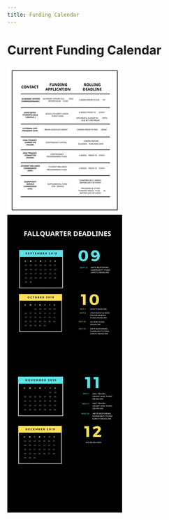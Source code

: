 ```yaml
---
title: Funding Calendar
---
```


# Current Funding Calendar

[![Fall 2019 Funding Calendar](calendar.fall2019.svg)](calendar.fall2019.pdf)

